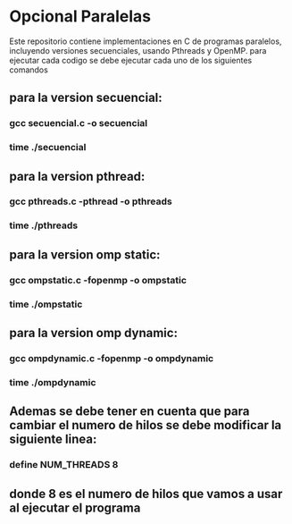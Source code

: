 # Opcional Paralelas
Este repositorio contiene implementaciones en C de programas paralelos, incluyendo versiones secuenciales, usando Pthreads y OpenMP.
para ejecutar cada codigo se debe ejecutar cada uno de los siguientes comandos
## para la version secuencial:
### gcc secuencial.c -o secuencial
### time ./secuencial
## para la version pthread:
### gcc pthreads.c -pthread -o pthreads
### time ./pthreads
## para la version omp static:
### gcc ompstatic.c -fopenmp -o ompstatic
### time ./ompstatic
## para la version omp dynamic:
### gcc ompdynamic.c -fopenmp -o ompdynamic
### time ./ompdynamic

## Ademas se debe tener en cuenta que para cambiar el numero de hilos se debe modificar la siguiente linea:
### define NUM_THREADS 8
## donde 8 es el numero de hilos que vamos a usar al ejecutar el programa

